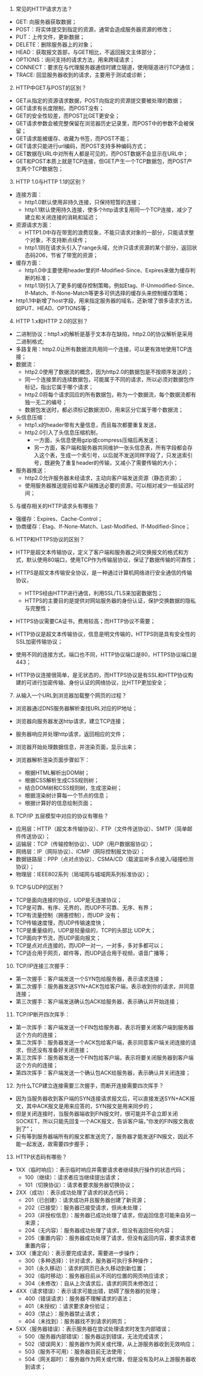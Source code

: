 1. 常见的HTTP请求方法？
- GET: 向服务器获取数据；
- POST：将实体提交到指定的资源，通常会造成服务器资源的修改；
- PUT：上传文件，更新数据；
- DELETE：删除服务器上的对象；
- HEAD：获取报文首部，与GET相比，不返回报文主体部分；
- OPTIONS：询问支持的请求方法，用来跨域请求；
- CONNECT：要求在与代理服务器通信时建立隧道，使用隧道进行TCP通信；
- TRACE: 回显服务器收到的请求，主要⽤于测试或诊断；

2. HTTP中GET与POST的区别？
- GET从指定的资源请求数据，POST向指定的资源提交要被处理的数据；
- GET请求有长度限制，而POST没有；
- GET的安全性较差，而POST比GET更安全；
- GET请求参数会被完整保留在浏览器历史记录里，而POST中的参数不会被保留；
- GET请求能被缓存、收藏为书签，而POST不能；
- GET请求只能进行url编码，而POST支持多种编码方式；
- GET数据在URL中对所有人都是可见的，而POST数据不会显示在URL中；
- GET和POST本质上就是TCP连接，但GET产生一个TCP数据包，而POST产生两个TCP数据包；

3. HTTP 1.0与HTTP 1.1的区别？
- 连接方面：
  - http1.0默认使用非持久连接，只保持短暂的连接；
  - http1.1默认使用持久连接，使多个http请求复用同一个TCP连接，减少了建立和关闭连接的消耗和延迟；
- 资源请求方面：
  - HTTP1.0中存在带宽的浪费现象，不能只请求对象的一部分，只能请求整个对象，不支持断点续传；
  - http1.1则在请求头引入了range头域，允许只请求资源的某个部分，返回状态码206，节省了带宽的资源；
- 缓存方面：
  - http1.0中主要使用header里的If-Modified-Since、Expires来做为缓存判断的标准；
  - http1.1则引入了更多的缓存控制策略，例如Etag、If-Unmodified-Since、If-Match、If-None-Match等更多可供选择的缓存头来控制缓存策略；
- http1.1中新增了host字段，用来指定服务器的域名，还新增了很多请求方法，如PUT、HEAD、OPTIONS等；

4. HTTP 1.x和HTTP 2.0的区别？
- 二进制协议：http1.x的解析是基于文本存在缺陷，http2.0的协议解析是采用二进制格式;
- 多路复用：http2.0让所有数据流共用同一个连接，可以更有效地使用TCP连接；
- 数据流：
  - http2.0使用了数据流的概念，因为http2.0的数据包是不按顺序发送的；
  - 同一个连接里的连续数据包，可能属于不同的请求，所以必须对数据包作标记，指出它属于哪个请求；
  - http2.0将每个请求回应的所有数据包，称为一个数据流，每个数据流都有独一无二的编号；
  - 数据包发送时，都必须标记数据流ID，用来区分它属于哪个数据流；
- 头信息压缩：
  - http1.x的header带有大量信息，而且每次都要重复发送，
  - http2.0引入了头信息压缩机制，
    - 一方面，头信息使用gzip或compress压缩后再发送；
    - 另一方面，客户端和服务器共同维护一张头信息表，所有字段都会存入这个表，生成一个索引号，以后就不发送同样字段了，只发送索引号，既避免了重复header的传输，又减小了需要传输的大小；
- 服务器推送：
  - http2.0允许服务器未经请求，主动向客户端发送资源（静态资源）；
  - 使用服务器推送提前给客户端推送必要的资源，可以相对减少一些延迟时间；

5. 与缓存相关的HTTP请求头有哪些？
- 强缓存：Expires、Cache-Control；
- 协商缓存：Etag、If-None-Match、Last-Modified、If-Modified-Since；

6. HTTP和HTTPS协议的区别？
- HTTP是超文本传输协议，定义了客户端和服务器之间交换报文的格式和方式，默认使用80端口，使用TCP作为传输层协议，保证了数据传输的可靠性；
- HTTPS是超文本传输安全协议，是一种通过计算机网络进行安全通信的传输协议，
  - HTTPS经由HTTP进行通信，利用SSL/TLS来加密数据包；
  - HTTPS的主要目的是提供对网站服务器的身份认证，保护交换数据的隐私与完整性；

- HTTPS协议需要CA证书，费用较高；而HTTP协议不需要；
- HTTP协议是超文本传输协议，信息是明文传输的，HTTPS则是具有安全性的SSL加密传输协议；
- 使用不同的连接方式，端口也不同，HTTP协议端口是80，HTTPS协议端口是443；
- HTTP协议连接很简单，是无状态的，而HTTPS协议是有SSL和HTTP协议构建的可进行加密传输、身份认证的网络协议，比HTTP更加安全；

7. 从输入一个URL到浏览器加载整个网页的过程？
- 浏览器通过DNS服务器解析查找URL对应的IP地址；
- 浏览器向服务器发送http请求，建立TCP连接；
- 服务器响应并处理http请求，返回相应的文件；
- 浏览器开始处理数据信息，并渲染页面，显示出来；

- 浏览器解析渲染页面步骤如下：
  - 根据HTML解析出DOM树；
  - 根据CSS解析生成CSS规则树；
  - 结合DOM树和CSS规则树，生成渲染树；
  - 根据渲染树计算每一个节点的信息；
  - 根据计算好的信息绘制页面；

8. TCP/IP 五层模型中对应的协议有哪些？
- 应用层：HTTP（超文本传输协议）、FTP（文件传送协议）、SMTP（简单邮件传送协议）；
- 运输层：TCP（传输控制协议）、UDP（用户数据报协议）；
- 网络层：IP（网际协议）、ICMP（网际控制报文协议）；
- 数据链路层：PPP（点对点协议）、CSMA/CD（载波监听多点接入/碰撞检测协议）；
- 物理层：IEEE802系列（局域网与城域网系列标准协议）；

9. TCP与UDP的区别？
- TCP是面向连接的协议，UDP是无连接协议；
- TCP是可靠、有序、无界的，而UDP不可靠、无序、有界；
- TCP有流量控制（拥塞控制），而UDP 没有；
- TCP传输速度慢，而UDP传输速度快；
- TCP是重量级的，UDP是轻量级的，TCP的头部比 UDP大；
- TCP面向字节流，而UDP面向报文；
- TCP是点对点连接的，而UDP一对一，一对多，多对多都可以；
- TCP适合用于网页，邮件等，而UDP适合用于视频，语音广播等；

10. TCP/IP连接三次握手：   
- 第一次握手：客户端发送一个SYN包给服务器，表示请求连接；
- 第二次握手：服务器发送SYN+ACK包给客户端，表示收到你的请求，并同意连接；
- 第三次握手：客户端发送确认包ACK给服务器，表示确认并开始连接；

11. TCP/IP断开四次挥手：
- 第一次挥手：客户端发送一个FIN包给服务器，表示将要关闭客户端到服务器这个方向的连接；
- 第二次挥手：服务器发送一个ACK包给客户端，表示同意客户端关闭连接的请求，但还没有准备好关闭连接；
- 第三次挥手：服务器发送一个FIN包给客户端，表示将要关闭服务器到客户端这个方向的连接；
- 第四次挥手：客户端发送一个确认包ACK给服务器，表示确认并关闭连接；

12. 为什么TCP建立连接需要三次握手，而断开连接需要四次挥手？
- 因为当服务器收到客户端的SYN连接请求报文后，可以直接发送SYN+ACK报文，其中ACK报文是用来应答的，SYN报文是用来同步的；
- 但是关闭连接时，当服务器端收到FIN报文时，很可能并不会立即关闭SOCKET，所以只能先回复一个ACK报文，告诉客户端，”你发的FIN报文我收到了”；
- 只有等到服务器端所有的报文都发送完了，服务器才能发送FIN报文，因此不能一起发送，故需要四步握手；

13. HTTP状态码有哪些？
- 1XX（临时响应）：表示临时响应并需要请求者继续执行操作的状态代码；
  - 100（继续）：请求者应当继续提出请求；
  - 101（切换协议）：请求者要求服务器切换协议；
- 2XX（成功）：表示成功处理了请求的状态代码；
  - 201（已创建）：请求成功并且服务器创建了新资源；
  - 202（已接受）：服务器已接受请求，但尚未处理；
  - 203（非授权信息）：服务器已成功处理了请求，但返回信息可能来自另一来源；
  - 204（无内容）：服务器成功处理了请求，但没有返回任何内容；
  - 205（重置内容）：服务器成功处理了请求，但没有返回内容，要求请求者重置内容；
- 3XX（重定向）：表示要完成请求，需要进一步操作；
  - 300（多种选择）：针对请求，服务器可执行多种操作；
  - 301（永久移动）：请求的网页已永久移动到新位置；
  - 302（临时移动）：服务器目前从不同的位置的网页响应请求；
  - 304（未修改）：自从上次请求后，请求的网页未修改过；
- 4XX（请求错误）：表示请求可能出错，妨碍了服务器的处理；
  - 400（错误请求）：服务器不理解请求的语法；
  - 401（未授权）：请求要求身份验证；
  - 403（禁止）：服务器禁止请求；
  - 404（未找到）：服务器找不到请求的网页；
- 5XX（服务器错误）：表示服务器在尝试处理请求时发生内部错误；
  - 500（服务器内部错误）：服务器运到错误，无法完成请求；
  - 502（错误网关）：服务器作为网关或代理，从上游服务器收到无效响应；
  - 503（服务不可用）：服务器目前无法使用；
  - 504（网关超时）：服务器作为网关或代理，但是没有及时从上游服务器收到请求；
